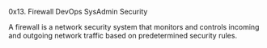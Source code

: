 0x13. Firewall
DevOps
SysAdmin
Security

A firewall is a network security system that monitors and controls incoming and outgoing network traffic based on predetermined security rules.
